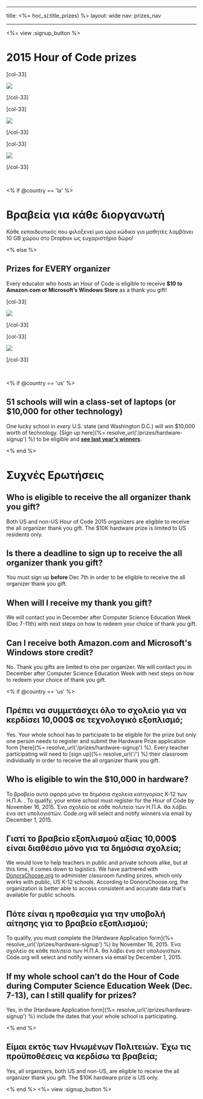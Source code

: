 * * *

title: <%= hoc_s(:title_prizes) %> layout: wide nav: prizes_nav

* * *

<%= view :signup_button %>

# 2015 Hour of Code prizes

[col-33]

![](/images/fill-275x200/prize1.jpg)

[/col-33]

[col-33]

![](/images/fill-275x200/prize3.png)

[/col-33]

[col-33]

![](/images/fill-275x200/prize4.png)

[/col-33]

<p style="clear:both">
  &nbsp;
</p>

<% if @country == 'la' %>

# Βραβεία για κάθε διοργανωτή

Κάθε εκπαιδευτικός που φιλοξενεί μια ώρα κώδικα για μαθητές λαμβάνει 10 GB χώρου στο Dropbox ως ευχαριστήριο δώρο!

<% else %>

## Prizes for EVERY organizer

Every educator who hosts an Hour of Code is eligible to receive **$10 to Amazon.com or Microsoft’s Windows Store** as a thank you gift!

[col-33]

![](/images/fit-100/amazon_giftcards_crop.png)

[/col-33]

[col-33]

![](/images/fit-100/microsoft_giftcards.png)

[/col-33]

<p style="clear:both">
  &nbsp;
</p>

<% if @country == 'us' %>

## 51 schools will win a class-set of laptops (or $10,000 for other technology)

One lucky school in *every* U.S. state (and Washington D.C.) will win $10,000 worth of technology. [Sign up here](%= resolve_url('/prizes/hardware-signup') %) to be eligible and [**see last year's winners**](http://codeorg.tumblr.com/post/104109522378/prize-winners).

<% end %>

# Συχνές Ερωτήσεις

## Who is eligible to receive the all organizer thank you gift?

Both US and non-US Hour of Code 2015 organizers are eligible to receive the all organizer thank you gift. The $10K hardware prize is limited to US residents only.

## Is there a deadline to sign up to receive the all organizer thank you gift?

You must sign up **before** Dec 7th in order to be eligible to receive the all organizer thank you gift.

## When will I receive my thank you gift?

We will contact you in December after Computer Science Education Week (Dec 7-11th) with next steps on how to redeem your choice of thank you gift.

## Can I receive both Amazon.com and Microsoft's Windows store credit?

No. Thank you gifts are limited to one per organizer. We will contact you in December after Computer Science Education Week with next steps on how to redeem your choice of thank you gift.

<% if @country == 'us' %>

## Πρέπει να συμμετάσχει όλο το σχολείο για να κερδίσει 10,000$ σε τεχνολογικό εξοπλισμό;

Yes. Your whole school has to participate to be eligible for the prize but only one person needs to register and submit the Hardware Prize application form [here](%= resolve_url('/prizes/hardware-signup') %). Every teacher participating will need to [sign up](%= resolve_url('/') %) their classroom individually in order to receive the all organizer thank you gift.

## Who is eligible to win the $10,000 in hardware?

Το βραβείο αυτό αφορά μόνο τα δημόσια σχολεία κατηγορίας K-12 των Η.Π.Α. . To qualify, your entire school must register for the Hour of Code by November 16, 2015. Ένα σχολείο σε κάθε πολιτεία των Η.Π.Α. θα λάβει ένα σετ υπολογιστών. Code.org will select and notify winners via email by December 1, 2015.

## Γιατί το βραβείο εξοπλισμού αξίας 10,000$ είναι διαθέσιο μόνο για τα δημόσια σχολεία;

We would love to help teachers in public and private schools alike, but at this time, it comes down to logistics. We have partnered with [DonorsChoose.org](http://donorschoose.org) to administer classroom funding prizes, which only works with public, US K-12 schools. According to DonorsChoose.org, the organization is better able to access consistent and accurate data that's available for public schools.

## Πότε είναι η προθεσμία για την υποβολή αίτησης για το βραβείο εξοπλισμού;

To qualify, you must complete the [Hardware Application form](%= resolve_url('/prizes/hardware-signup') %) by November 16, 2015. Ένα σχολείο σε κάθε πολιτεία των Η.Π.Α. θα λάβει ένα σετ υπολογιστών. Code.org will select and notify winners via email by December 1, 2015.

## If my whole school can’t do the Hour of Code during Computer Science Education Week (Dec. 7-13), can I still qualify for prizes?

Yes, in the [Hardware Application form](%= resolve_url('/prizes/hardware-signup') %) include the dates that your whole school is participating.

<% end %>

## Είμαι εκτός των Ηνωμένων Πολιτειών. Έχω τις προϋποθέσεις να κερδίσω τα βραβεία;

Yes, all organizers, both US and non-US, are eligible to receive the all organizer thank you gift. The $10K hardware prize is US only.

<% end %> <%= view :signup_button %>